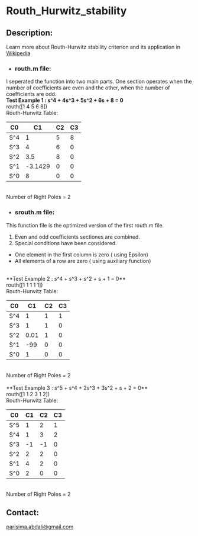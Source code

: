 # Routh_Hurwitz_stability
## Description:
Learn more about Routh-Hurwitz stability criterion and its application in [Wikipedia](https://en.wikipedia.org/wiki/Routh%E2%80%93Hurwitz_stability_criterion ) <br>
- ### routh.m file: <br>
I seperated the function into two main parts. One section operates when the number of coefficients are even and the other, when the number of coefficients are odd. <br>
**Test Example 1 : s^4 + 4s^3 + 5s^2 + 6s + 8 = 0** <br>
routh([1 4 5 6 8]) <br>
Routh-Hurwitz Table: <br>

|C0|C1|C2|C3|
|---|---|---|---|
S^4| 1 | 5 | 8 |
S^3| 4 | 6 | 0 |
S^2| 3.5 | 8 | 0 |
S^1| -3.1429 | 0 | 0 |
S^0| 8 | 0 | 0 |
 <br>
 Number of Right Poles = 2 <br>
 
- ### srouth.m file:
This function file is the optimized version of the first routh.m file. 
 1. Even and odd coefficients sectiones are combined. 
 2. Special conditions have been considered. 
   - One element in the first column is zero ( using Epsilon)
   - All elements of a row are zero ( using auxiliary function)
<br>
**Test Example 2 : s^4 + s^3 + s^2 + s + 1 = 0** <br>
routh([1 1 1 1 1]) <br>
Routh-Hurwitz Table: <br>

|C0|C1|C2|C3|
|---|---|---|---|
S^4| 1 | 1 | 1 |
S^3| 1 | 1 | 0 |
S^2| 0.01 | 1 | 0 |
S^1| -99 | 0 | 0 |
S^0| 1 | 0 | 0 |
 <br>
 Number of Right Poles = 2 <br>
 <br>
 **Test Example 3 : s^5 + s^4 + 2s^3 + 3s^2 + s + 2 = 0** <br>
routh([1 1 2 3 1 2]) <br>
Routh-Hurwitz Table: <br>

|C0|C1|C2|C3|
|---|---|---|---|
S^5| 1 | 2 | 1 |
S^4| 1 | 3 | 2 |
S^3| -1 | -1 | 0 |
S^2| 2 | 2 | 0 |
S^1| 4 | 2 | 0 |
S^0| 2 | 0 | 0 |
 <br>
 Number of Right Poles = 2

## Contact:
parisima.abdali@gmail.com
